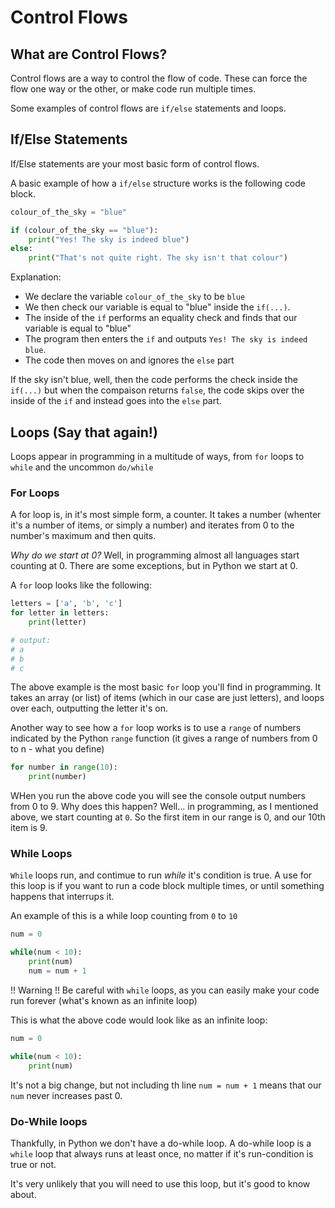# Control Flows

## What are Control Flows?
Control flows are a way to control the flow of code. These can force the flow one way or the other, or make code run multiple times.

Some examples of control flows are `if/else` statements and loops.

## If/Else Statements
If/Else statements are your most basic form of control flows.

A basic example of how a `if/else` structure works is the following code block.

```python
colour_of_the_sky = "blue"

if (colour_of_the_sky == "blue"):
    print("Yes! The sky is indeed blue")
else:
    print("That's not quite right. The sky isn't that colour")
```

Explanation:
- We declare the variable `colour_of_the_sky` to be `blue`
- We then check our variable is equal to "blue" inside the `if(...)`.
- The inside of the `if` performs an equality check and finds that our variable is equal to "blue"
- The program then enters the `if` and outputs `Yes! The sky is indeed blue`.
- The code then moves on and ignores the `else` part

If the sky isn't blue, well, then the code performs the check inside the `if(...)` but when the compaison returns `false`, the code skips over the inside of the `if` and instead goes into the `else` part.

## Loops (Say that again!)

Loops appear in programming in a multitude of ways, from `for` loops to `while` and the uncommon `do/while`

### For Loops
A for loop is, in it's most simple form, a counter. It takes a number (whenter it's a number of items, or simply a number) and iterates from 0 to the number's maximum and then quits. 

*_Why do we start at 0?_* Well, in programming almost all languages start counting at 0. There are some exceptions, but in Python we start at 0.

A `for` loop looks like the following:

```python
letters = ['a', 'b', 'c']
for letter in letters:
    print(letter)

# output:
# a
# b
# c

```

The above example is the most basic `for` loop you'll find in programming. It takes an array (or list) of items (which in our case are just letters), and loops over each, outputting the letter it's on.

Another way to see how a `for` loop works is to use a `range` of numbers indicated by the Python `range` function (it gives a range of numbers from 0 to n - what you define)

```python
for number in range(10):
    print(number)
```

WHen you run the above code you will see the console output numbers from 0 to 9. Why does this happen? Well... in programming, as I mentioned above, we start counting at `0`. So the first item in our range is 0, and our 10th item is 9. 

### While Loops
`While` loops run, and contimue to run _while_ it's condition is true. A use for this loop is if you want to run a code block multiple times, or until something happens that interrups it.

An example of this is a while loop counting from `0` to `10`

```python
num = 0

while(num < 10):
    print(num)
    num = num + 1
```

!! Warning !! Be careful with `while` loops, as you can easily make your code run forever (what's known as an infinite loop)

This is what the above code would look like as an infinite loop:

```python
num = 0

while(num < 10):
    print(num)
```

It's not a big change, but not including th line `num = num + 1` means that our `num` never increases past 0.

### Do-While loops

Thankfully, in Python we don't have a do-while loop. A do-while loop is a `while` loop that always runs at least once, no matter if it's run-condition is true or not.

It's very unlikely that you will need to use this loop, but it's good to know about. 